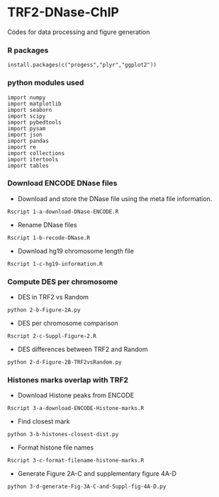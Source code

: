 # TRF2-DNase-ChIP
Codes for data processing and figure generation

### R packages
```{}
install.packages(c("progess","plyr","ggplot2"))
```
### python modules used
```{}
import numpy 
import matplotlib
import seaborn
import scipy
import pybedtools
import pysam
import json
import pandas
import re
import collections
import itertools
import tables
```
### Download ENCODE DNase files
- Download and store the DNase file using the meta file information.
```{shell}
Rscript 1-a-download-DNase-ENCODE.R
```
- Rename DNase files
```{shell}
Rscript 1-b-recode-DNase.R
```

- Download hg19 chromosome length file
```{shell}
Rscript 1-c-hg19-information.R
```

### Compute DES per chromosome
- DES in TRF2 vs Random
```{shell}
python 2-b-Figure-2A.py
```
- DES per chromosome comparison
```{shell}
Rscript 2-c-Suppl-Figure-2.R
```
- DES differences between TRF2 and Random
```{shell}
python 2-d-Figure-2B-TRF2vsRandom.py
```

### Histones marks overlap with TRF2
- Download Histone peaks from ENCODE
```{shell}
Rscript 3-a-download-ENCODE-Histone-marks.R
```
- Find closest mark
```{shell}
python 3-b-histones-closest-dist.py
```
- Format histone file names
```{shell}
Rscript 3-c-format-filename-histone-marks.R
```
- Generate Figure 2A-C and supplementary figure 4A-D
```{shell}
python 3-d-generate-Fig-3A-C-and-Suppl-fig-4A-D.py
```


